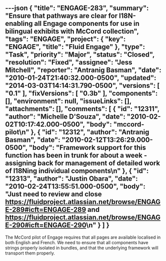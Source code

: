---json
{
  "title": "ENGAGE-283",
  "summary": "Ensure that pathways are clear for I18N-enabling all Engage components for use in bilingual exhibits with McCord collection",
  "tags": "ENGAGE",
  "project": {
    "key": "ENGAGE",
    "title": "Fluid Engage"
  },
  "type": "Task",
  "priority": "Major",
  "status": "Closed",
  "resolution": "Fixed",
  "assignee": "Jess Mitchell",
  "reporter": "Antranig Basman",
  "date": "2010-01-24T21:40:32.000-0500",
  "updated": "2014-03-03T14:14:31.790-0500",
  "versions": [
    "0.1"
  ],
  "fixVersions": [
    "0.3b"
  ],
  "components": [],
  "environment": null,
  "issueLinks": [],
  "attachments": [],
  "comments": [
    {
      "id": "12311",
      "author": "Michelle D'Souza",
      "date": "2010-02-02T10:17:42.000-0500",
      "body": "mccord-pilot\n"
    },
    {
      "id": "12312",
      "author": "Antranig Basman",
      "date": "2010-02-12T13:26:29.000-0500",
      "body": "Framework support for this function has been in trunk for about a week - assigning back for management of detailed work of I18Ning individual components\n"
    },
    {
      "id": "12313",
      "author": "Justin Obara",
      "date": "2010-02-24T13:55:51.000-0500",
      "body": "Just need to review and close <https://fluidproject.atlassian.net/browse/ENGAGE-289#icft=ENGAGE-289> and <https://fluidproject.atlassian.net/browse/ENGAGE-290#icft=ENGAGE-290>\n"
    }
  ]
}
---
The McCord pilot of Engage requires that all pages are available localised in both English and French. We need to ensure that all components have strings properly isolated in bundles, and that the underlying framework will transport them properly.

        